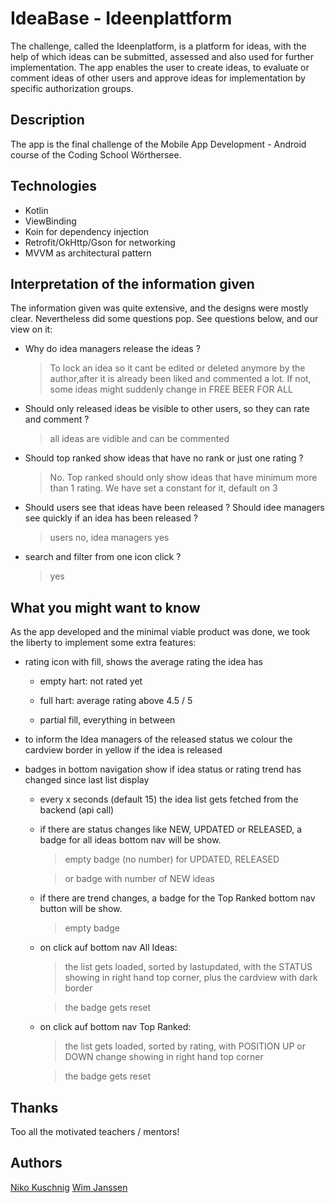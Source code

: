 # IdeaBase - Ideenplattform

The challenge, called the Ideenplatform, is a platform for ideas, with the help of which ideas
can be submitted, assessed and also used for further implementation. The app enables the user to create ideas, to evaluate or comment ideas of other users
and approve ideas for implementation by specific authorization groups.

## Description

The app is the final challenge of the Mobile App Development - Android course of the Coding School Wörthersee.

## Technologies

* Kotlin
* ViewBinding
* Koin for dependency injection
* Retrofit/OkHttp/Gson for networking
* MVVM as architectural pattern

## Interpretation of the information given

The information given was quite extensive, and the designs were mostly clear. Nevertheless did some questions pop.
See questions below, and our view on it:

* Why do idea managers release the ideas ?
  > To lock an idea so it cant be edited or deleted anymore by the author,after it is already been liked and commented a lot. If not, some ideas might suddenly change in FREE BEER FOR ALL

* Should only released ideas be visible to other users, so they can rate and comment ?

  > all ideas are vidible and can be commented

* Should top ranked show ideas that have no rank or just one rating ?

  > No. Top ranked should only show ideas that have minimum more than 1 rating. We have set a constant for it, default on 3

* Should users see that ideas have been released ? Should idee managers see quickly if an idea has been released ?

  > users no, idea managers yes

* search and filter from one icon click ?

  > yes

## What you might want to know

As the app developed and the minimal viable product was done, we took the liberty to implement some extra features:

* rating icon with fill, shows the average rating the idea has

  * empty hart: not rated yet

  * full hart: average rating above 4.5 / 5

  * partial fill, everything in between


* to inform the Idea managers of the released status we colour the cardview border in yellow if the idea is released

* badges in bottom navigation show if idea status or rating trend has changed since last list display
  * every x seconds (default 15) the idea list gets fetched from the backend (api call)

  * if there are status changes like NEW, UPDATED or RELEASED, a badge for all ideas bottom nav will be show.

    > empty badge (no number) for UPDATED, RELEASED

    > or badge with number of NEW ideas

  * if there are trend changes, a badge for the Top Ranked bottom nav button will be show.

    > empty badge

  * on click auf bottom nav All Ideas:

    > the list gets loaded, sorted by lastupdated, with the STATUS showing in right hand top corner, plus the cardview with dark border

    > the badge gets reset

  * on click auf bottom nav Top Ranked:

    > the list gets loaded, sorted by rating, with POSITION UP or DOWN change showing in right hand top corner

    > the badge gets reset

## Thanks

Too all the motivated teachers / mentors!

## Authors

[Niko Kuschnig](https://gitlab.tailored-apps.com/codingschool_nkuschnig)
[Wim Janssen](https://gitlab.tailored-apps.com/codingschool_wjanssen)